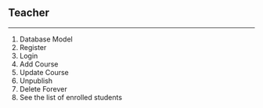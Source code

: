 ## Teacher
-------
1. Database Model
2. Register
3. Login
4. Add Course
5. Update Course
6. Unpublish
7. Delete Forever
8. See the list of enrolled students
